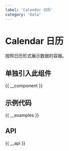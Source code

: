 ```yaml
---
label: 'Calendar 日历'
category: 'Data'
---
```


# Calendar 日历

按照日历形式展示数据的容器。

## 单独引入此组件

{{ __component }}

## 示例代码

{{ __examples }}

## API

{{ __api }}
